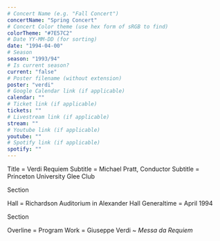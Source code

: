```yaml
---
# Concert Name (e.g. "Fall Concert")
concertName: "Spring Concert"
# Concert Color theme (use hex form of sRGB to find)
colorTheme: "#7E57C2"
# Date YY-MM-DD (for sorting)
date: "1994-04-00"
# Season
season: "1993/94"
# Is current season?
current: "false"
# Poster filename (without extension)
poster: "verdi"
# Google Calendar link (if applicable)
calendar: ""
# Ticket link (if applicable)
tickets: ""
# Livestream link (if applicable)
stream: ""
# Youtube link (if applicable)
youtube: ""
# Spotify link (if applicable)
spotify: ""
---
```

Title = Verdi Requiem
Subtitle = Michael Pratt, Conductor
Subtitle = Princeton University Glee Club

Section

Hall = Richardson Auditorium in Alexander Hall
Generaltime = April 1994

Section

Overline = Program
Work = Giuseppe Verdi ~ *Messa da Requiem*
